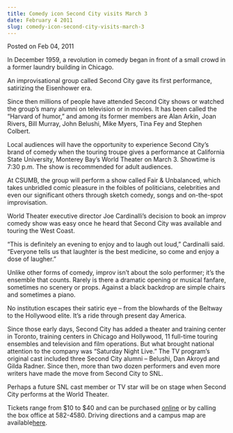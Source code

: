 ```yaml
---
title: Comedy icon Second City visits March 3
date: February 4 2011
slug: comedy-icon-second-city-visits-march-3
---
```





<span class="date">Posted on Feb 04, 2011    </span>
<p>In December 1959, a revolution in comedy began in front of a
small crowd in a former laundry building in Chicago.</p>
<p>An improvisational group called Second City gave its first
performance, satirizing the Eisenhower era.</p>
<p>Since then millions of people have attended Second City shows or
watched the group&#x2019;s many alumni on television or in movies. It has
been called the &#x201C;Harvard of humor,&#x201D; and among its former members
are Alan Arkin, Joan Rivers, Bill Murray, John Belushi, Mike Myers,
Tina Fey and Stephen Colbert.</p>
<p>Local audiences will have the opportunity to experience Second
City&#x2019;s brand of comedy when the touring troupe gives a performance
at California State University, Monterey Bay&#x2019;s World Theater on
March 3. Showtime is 7:30 p.m. The show is recommended for adult
audiences.</p>
<p>At CSUMB, the group will perform a show called Fair &amp;
Unbalanced, which takes unbridled comic pleasure in the foibles of
politicians, celebrities and even our significant others through
sketch comedy, songs and on-the-spot improvisation.</p>
<p>World Theater executive director Joe Cardinalli&#x2019;s decision to
book an improv comedy show was easy once he heard that Second City
was available and touring the West Coast.</p>
<p>&#x201C;This is definitely an evening to enjoy and to laugh out loud,&#x201D;
Cardinalli said. &#x201C;Everyone tells us that laughter is the best
medicine, so come and enjoy a dose of laugher.&#x201D;</p>
<p>Unlike other forms of comedy, improv isn&#x2019;t about the solo
performer; it&#x2019;s the ensemble that counts. Rarely is there a
dramatic opening or musical fanfare, sometimes no scenery or props.
Against a black backdrop are simple chairs and sometimes a
piano.</p>
<p>No institution escapes their satiric eye &#x2013; from the blowhards of
the Beltway to the Hollywood elite. It&#x2019;s a ride through present day
America.</p>
<p>Since those early days, Second City has added a theater and
training center in Toronto, training centers in Chicago and
Hollywood, 11 full-time touring ensembles and television and film
operations. But what brought national attention to the company was
&#x201C;Saturday Night Live.&#x201D; The TV program&#x2019;s original cast included
three Second City alumni &#x2013; Belushi, Dan Akroyd and Gilda Radner.
Since then, more than two dozen performers and even more writers
have made the move from Second City to SNL.</p>
<p>Perhaps a future SNL cast member or TV star will be on stage
when Second City performs at the World Theater.</p>
<p>Tickets range from $10 to $40 and can be purchased <a href="http://csumb.edu/worldtheater" rel="nofollow">online</a> or by
calling the box office at 582-4580. Driving directions and a campus
map are available<a href="http://csumb.edu/map" rel="nofollow">here</a>.</p>

